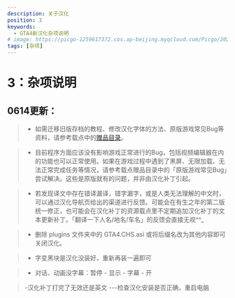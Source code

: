 ```yaml
---
description: 关于汉化
position: 3
keywords:
  - GTA4新汉化杂项说明
# image: https://picgo-1259617372.cos.ap-beijing.myqcloud.com/Picgo/2022/01/19-11-28-23-404Lab.jpeg
tags: [杂项]
---
```


# 3：杂项说明

## 0614更新：
> - 如需迁移旧版存档的教程、修改汉化字体的方法、原版游戏常见Bug等资料，请参考载点中的[赠品目录](../intro.md#下载)。

> - 目前程序方面应该没有影响游戏正常进行的Bug，包括视频编辑器在内的功能也可以正常使用。如果在游戏过程中遇到了黑屏、无限加载、无法正常完成任务等情况，请参考载点赠品目录中的「原版游戏常见Bug」尝试解决。这些是原版就有的问题，并非由汉化补丁引起。

> - 若发现译文中存在错译漏译，错字漏字，或是人类无法理解的中文时，可以通过汉化导航页给出的渠道进行反馈。可能会在有生之年的第二版统一修正，也可能会在汉化补丁的资源载点里不定期追加汉化补丁的文本更新补丁。「翻译一下人名/地名/车名」的反馈会直接无视^^_

> - 删除 plugins 文件夹中的 GTA4.CHS.asi 或将后缀名改为其他内容即可关闭汉化。

> - 字变黑块是汉化没装好，重新再装一遍即可

> - 对话、动画没字幕：暂停 - 显示 - 字幕 - 开
 
> -汉化补丁打完了无效还是英文 ---检查汉化安装是否正确，重启电脑